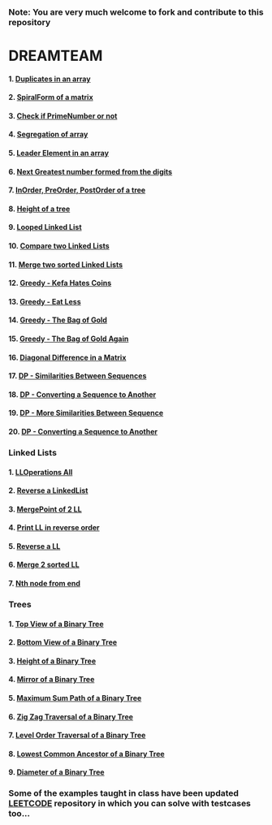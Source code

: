 ### Note:  You are very much welcome to fork and contribute to this repository
# DREAMTEAM

#### 1. [Duplicates in an array](https://github.com/Chandu71202/DREAMTEAM/blob/main/Duplicates.cpp) 

#### 2. [SpiralForm of a matrix](https://github.com/Chandu71202/DREAMTEAM/blob/main/SpiralForm.cpp0)

#### 3. [Check if PrimeNumber or not](https://github.com/Chandu71202/DREAMTEAM/blob/main/PrimeNumber.cpp)

#### 4. [Segregation of array ](https://github.com/Chandu71202/DREAMTEAM/blob/main/Segregation.cpp)

#### 5. [Leader Element in an array](https://github.com/Chandu71202/DREAMTEAM/blob/main/LeaderEle.cpp)

#### 6. [Next Greatest number formed from the digits](https://github.com/Chandu71202/DREAMTEAM/blob/main/NextGreatestNumFormed.py)

#### 7. [InOrder, PreOrder, PostOrder of a tree](https://github.com/Chandu71202/DREAMTEAM/blob/main/HACKERRANK/Q%20101%20-%20Trees%20-%20Inorder%20&Preorer%20&%20Postorder%20%20Traversal.c)

#### 8. [Height of a tree](https://github.com/Chandu71202/DREAMTEAM/blob/main/HACKERRANK/Q%20301%20-%20Trees%20-%20Height%20of%20a%20Binary%20Tree.c)

#### 9. [Looped Linked List](https://github.com/Chandu71202/DREAMTEAM/blob/main/HACKERRANK/O%20M01%20-%20Looped%20List.c)

#### 10. [Compare two Linked Lists](https://github.com/Chandu71202/DREAMTEAM/blob/main/HACKERRANK/O%20M02%20-%20Comparing%20Two%20Linked%20Lists.c)

#### 11. [Merge two sorted Linked Lists](https://github.com/Chandu71202/DREAMTEAM/blob/main/HACKERRANK/O%20M03%20-%20Merge%20Routine%20on%20Sorted%20Linked%20Lists.c)

#### 12. [Greedy - Kefa Hates Coins](https://github.com/Chandu71202/DREAMTEAM/blob/main/HACKERRANK/CCT%20A5%20-%20Kefa%20hates%20coins.py)

#### 13. [Greedy - Eat Less](https://github.com/Chandu71202/DREAMTEAM/blob/main/HACKERRANK/CCT%20B5%20-%20Eat%20Less.java)

#### 14. [Greedy - The Bag of Gold](https://github.com/Chandu71202/DREAMTEAM/blob/main/HACKERRANK/I%20D99%20The%20Bag%20of%20Gold.py)

#### 15. [Greedy - The Bag of Gold Again](https://github.com/Chandu71202/DREAMTEAM/blob/main/HACKERRANK/S%20504%20:%20The%20Bag%20of%20Gold%20Again.cpp)

#### 16. [Diagonal Difference in a Matrix](https://github.com/Chandu71202/DREAMTEAM/blob/main/HACKERRANK/Diagonal%20Difference.py)

#### 17. [DP - Similarities Between Sequences](https://github.com/Chandu71202/DREAMTEAM/blob/main/HACKERRANK/Dynamic%20Programming/DP%20A1%20Similarities%20Between%20Sequences.cpp)

#### 18. [DP - Converting a Sequence to Another](https://github.com/Chandu71202/DREAMTEAM/blob/main/HACKERRANK/Dynamic%20Programming/DP%20A2%20Converting%20a%20Sequence%20to%20Another.cpp)

#### 19. [DP - More Similarities Between Sequence](https://github.com/Chandu71202/DREAMTEAM/blob/main/HACKERRANK/Dynamic%20Programming/DP%20B1%20More%20Similarities%20Between%20Sequences.cpp)

#### 20. [DP - Converting a Sequence to Another](https://github.com/Chandu71202/DREAMTEAM/blob/main/HACKERRANK/Dynamic%20Programming/DP%20B2%20Converting%20a%20Sequence%20to%20Another%20-%202.cpp)

### Linked Lists

#### 1. [LLOperations All](https://github.com/Chandu71202/DREAMTEAM/blob/main/LinkedLists/LLoperations.cpp)

#### 2. [Reverse a LinkedList](https://github.com/Chandu71202/DREAMTEAM/blob/main/LinkedLists/ReverseLL.cpp)

#### 3. [MergePoint of 2 LL](https://github.com/Chandu71202/DREAMTEAM/blob/main/LinkedLists/MergePointOf2LL.cpp)

#### 4. [Print LL in reverse order](https://github.com/Chandu71202/DREAMTEAM/blob/main/LinkedLists/Printing%20LL%20in%20reverse.cpp)

#### 5. [Reverse a LL](https://github.com/Chandu71202/DREAMTEAM/blob/main/LinkedLists/ReverseLL.cpp)

#### 6. [Merge 2 sorted LL](https://github.com/Chandu71202/DREAMTEAM/blob/main/LinkedLists/merge2sortedLL.cpp)

#### 7. [Nth node from end](https://github.com/Chandu71202/DREAMTEAM/blob/main/LinkedLists/nthnodefromend.cpp)

### Trees

#### 1. [Top View of a Binary Tree](https://github.com/Chandu71202/DREAMTEAM/blob/main/Tree/TopViewOfaBinaryTree.py)

#### 2. [Bottom View of a Binary Tree](https://github.com/Chandu71202/DREAMTEAM/blob/main/Tree/BottomViewOfABinaryTree.py)

#### 3. [Height of a Binary Tree](https://github.com/Chandu71202/DREAMTEAM/blob/main/Tree/heightOfaBinaryTree.cpp)

#### 4. [Mirror of a Binary Tree](https://github.com/Chandu71202/LEETCODE/blob/main/Trees/226%20Invert%20Binary%20Tree.cpp)

#### 5. [Maximum Sum Path of a Binary Tree](https://github.com/Chandu71202/LEETCODE/blob/main/Trees/124%20Binary%20Tree%20Maximum%20Path%20Sum.cpp)

#### 6. [Zig Zag Traversal of a Binary Tree](https://github.com/Chandu71202/LEETCODE/blob/main/Trees/103%20Binary%20Tree%20Zigzag%20Level%20Order%20Traversal.cpp)

#### 7. [Level Order Traversal of a Binary Tree](https://github.com/Chandu71202/LEETCODE/blob/main/Trees/102%20Binary%20Tree%20Level%20Order%20Traversal.cpp)

#### 8. [Lowest Common Ancestor of a Binary Tree](https://github.com/Chandu71202/LEETCODE/blob/main/Trees/236%20Lowest%20Common%20Ancestor%20of%20a%20Binary%20Tree.cpp)

#### 9. [Diameter of a Binary Tree](https://github.com/Chandu71202/LEETCODE/blob/main/Trees/543%20Diameter%20of%20Binary%20Tree.cpp)

### Some of the examples taught in class have been updated [LEETCODE](https://github.com/Chandu71202/LEETCODE) repository in which you can solve with testcases too...

